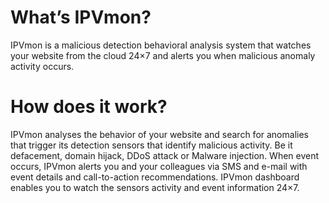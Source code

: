 What’s IPVmon?
===========
IPVmon is a malicious detection behavioral analysis system
that watches your website from the cloud 24×7 and alerts you when malicious anomaly activity occurs.

How does it work?
===========
IPVmon analyses the behavior of your website and search for anomalies that trigger its detection sensors
that identify malicious activity. Be it defacement, domain hijack, DDoS attack or Malware injection.
When event occurs, IPVmon alerts you and your colleagues via SMS and e-mail with event details and call-to-action recommendations.
IPVmon dashboard enables you to watch the sensors activity and event information 24×7.

